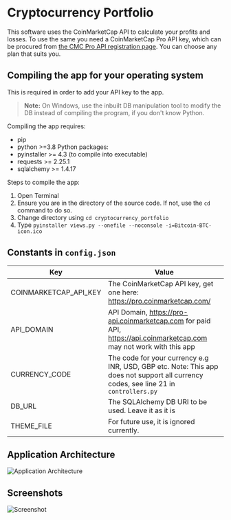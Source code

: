 # Cryptocurrency Portfolio
This software uses the CoinMarketCap API to calculate your profits and losses. To use the same you need a CoinMarketCap Pro API key, which can be procured from [the CMC Pro API registration page](https://pro.coinmarketcap.com/signup/ "CMC Pro API registeration page"). You can choose any plan that suits you.

## Compiling the app for your operating system
This is required in order to add your API key to the app.

>**Note:** On Windows, use the inbuilt DB manipulation tool to modify the DB instead of compiling the program, if you don't know Python.

Compiling the app requires:
* pip
* python >=3.8
Python packages:
* pyinstaller >= 4.3 (to compile into executable)
* requests >= 2.25.1
* sqlalchemy >= 1.4.17

Steps to compile the app:
1. Open Terminal
2. Ensure you are in the directory of the source code. If not, use the `cd` command to do so.
3. Change directory using `cd cryptocurrency_portfolio`
4. Type `pyinstaller views.py --onefile --noconsole -i=Bitcoin-BTC-icon.ico`

## Constants in `config.json`
Key | Value
----|------
COINMARKETCAP_API_KEY | The CoinMarketCap API key, get one here: https://pro.coinmarketcap.com/
API_DOMAIN | API Domain, https://pro-api.coinmarketcap.com for paid API, https://api.coinmarketcap.com may not work with this app
CURRENCY_CODE | The code for your currency e.g INR, USD, GBP etc. Note: This app does not support all currency codes, see line 21 in `controllers.py`
DB_URL | The SQLAlchemy DB URI to be used. Leave it as it is
THEME_FILE | For future use, it is ignored currently.

## Application Architecture
![Application Architecture](https://lh6.googleusercontent.com/jurmX35WHNBmAuP0fzeComLLC3VW_iv-VeRF7nGbO0W-cmUJsi5403TrFakXLIu6VqrTx1ubVgtXDdo-lXbI=w1673-h937-rw)

## Screenshots
![Screenshot](https://lh5.googleusercontent.com/9VHUizUF1NTyhZUv99DguNOqW55PWpMssbdQ-ON40md0kLMTx-1BD2THNWIoUN4Yv3qD4EQiaeMSGlwLwbaE=w1673-h969-rw)